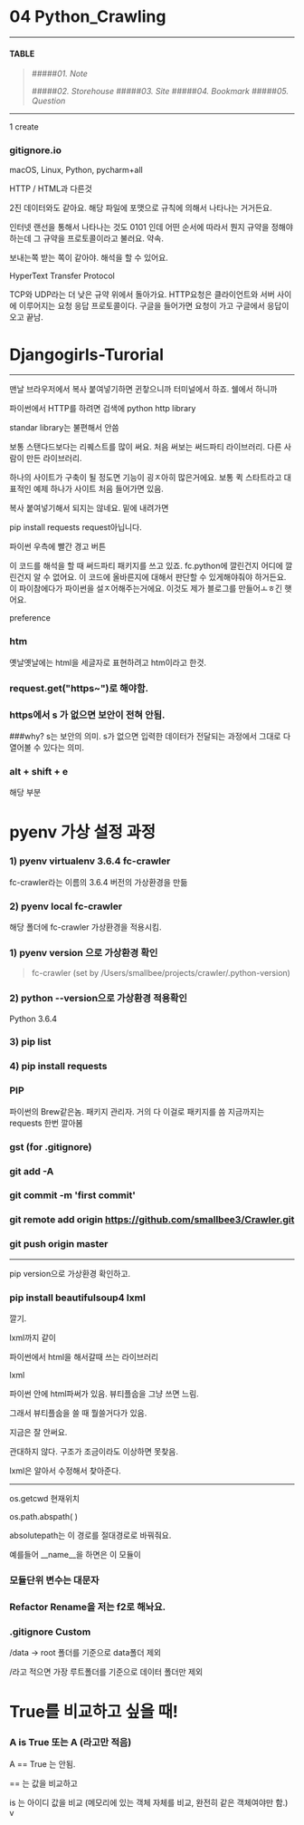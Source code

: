 # 04 Python_Crawling

---

#### __TABLE__


>#####_01. Note_
>
>#####_02. Storehouse_
>#####_03. Site_
>#####_04. Bookmark_
>#####_05. Question_

---


1 create


### gitignore.io

macOS, Linux, Python, pycharm+all


HTTP / HTML과 다른것


2진 데이터와도 같아요.
해당 파일에 포맷으로 규칙에 의해서 나타나는 거거든요.

인터넷 랜선을 통해서 나타나는 것도 0101 인데
어떤 순서에 따라서 뭔지
규약을 정해야하는데
그 규약을 프로토콜이라고 불러요. 약속.

보내는쪽 받는 쪽이 같아야.
해석을 할 수 있어요.

HyperText Transfer Protocol

TCP와 UDP라는 더 낮은 규약 위에서 돌아가요.
HTTP요청은 클라이언트와 서버 사이에 이루어지는 요청 응답 프로토콜이다.
구글을 들어가면 요청이 가고 구글에서 응답이 오고 끝남.
# Djangogirls-Turorial
-----

맨날 브라우저에서 복사 붙여넣기하면 귄챃으니까
터미널에서 하죠.
쉘에서 하니까 

파이썬에서 HTTP를 하려면
검색에
python http library

standar library는 불편해서 안씀

보통 스탠다드보다는 리퀘스트를 많이 써요.
처음 써보는 써드파티 라이브러리.
다른 사람이 만든 라이브러리.

하나의 사이트가 구축이 될 정도면 기능이 굉ㅈ아히 많은거에요.
보통 퀵 스타트라고 대표적인 예제 하나가 사이트 처음 들어가면  있음.

복사 붙여넣기해서 되지는 않네요.
밑에 내려가면 

pip install requests
request아닙니다.


파이썬 우측에 빨간 경고 버튼


이 코드를 해석을 할 때
써드파티 패키지를 쓰고 있죠.
fc.python에 깔린건지 어디에 깔린건지 알 수 없어요.
이 코드에 올바른지에 대해서 판단할 수 있게해야줘야 하거든요.
이 파이참에다가 파이썬을 설ㅈ어해주는거에요.
이것도 제가 블로그를 만들어ㅗㅎ긴 햇어요.


preference


### htm
옛날옛날에는 html을 세글자로 표현하려고 htm이라고 한것.



### request.get("https~")로 해야함.

### https에서 s 가 없으면 보안이 전혀 안됨.

###why?
s는 보안의 의미.
s가 없으면 입력한 데이터가 전달되는 과정에서 그대로 다 열어볼 수 있다는 의미.


### alt + shift + e
해당 부분





# pyenv 가상 설정 과정

### 1) pyenv virtualenv 3.6.4 fc-crawler
fc-crawler라는 이름의 3.6.4 버전의 가상환경을 만듦


### 2) pyenv local fc-crawler
해당 폴더에 fc-crawler 가상환경을 적용시킴.


### 1) pyenv version 으로 가상환경 확인
> fc-crawler (set by /Users/smallbee/projects/crawler/.python-version)

### 2) python --version으로 가상환경 적용확인
Python 3.6.4


### 3) pip list
### 4) pip install requests




### PIP
파이썬의 Brew같은놈. 패키지 관리자.
거의 다 이걸로 패키지를 씀
지금까지는 requests 한번 깔아봄


### gst (for .gitignore)
### git add -A
### git commit -m 'first commit'
### git remote add origin https://github.com/smallbee3/Crawler.git
### git push origin master


-----------------------

pip version으로 가상환경 확인하고.

### pip install beautifulsoup4 lxml

깔기.

lxml까지 같이


파이썬에서 html을 해서갈때 쓰는 라이브러리

lxml

파이썬 안에 html파써가 있음.
뷰티플숩을 그냥 쓰면 느림.

그래서 뷰티플숩을 쓸 때 뭘쓸거다가 있음.



지금은 잘 안써요.


관대하지 않다. 구조가 조금이라도 이상하면 못찾음.

lxml은 알아서 수정해서 찾아준다.






-------------

os.getcwd 현재위치

os.path.abspath(   )


absolutepath는 이 경로를 절대경로로 바꿔줘요.

예를들어 __name__을 하면은 이 모듈이 




### 모듈단위 변수는 대문자


### Refactor Rename을 저는 f2로 해놔요.
                                                                                                                             

### .gitignore Custom
/data
-> root 폴더를 기준으로 data폴더 제외

/라고 적으면 가장 루트폴더를 기준으로 데이터 폴더만 제외


# True를 비교하고 싶을 때!
### A is True  또는 A (라고만 적음)


A == True 는 안됨.

== 는 값을 비교하고

is 는 아이디 값을 비교 (메모리에 있는 객체 자체를 비교, 완전히 같은 객체여야만 함.)
v